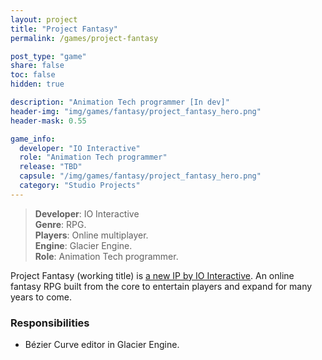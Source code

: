 ```yaml
---
layout: project
title: "Project Fantasy"
permalink: /games/project-fantasy

post_type: "game"
share: false
toc: false
hidden: true

description: "Animation Tech programmer [In dev]"
header-img: "img/games/fantasy/project_fantasy_hero.png"
header-mask: 0.55

game_info:
  developer: "IO Interactive"
  role: "Animation Tech programmer"
  release: "TBD"
  capsule: "/img/games/fantasy/project_fantasy_hero.png"
  category: "Studio Projects"
---
```


>**Developer**: IO Interactive<br>
>**Genre**: RPG.<br>
>**Players**: Online multiplayer.<br>
>**Engine**: Glacier Engine.<br>
>**Role**: Animation Tech programmer.<br>

Project Fantasy (working title) is [a new IP by IO Interactive](https://ioi.dk/project-fantasy). An online fantasy RPG built from the core to entertain players and expand for many years to come.


### Responsibilities

 - Bézier Curve editor in Glacier Engine.
